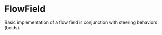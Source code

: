 FlowField
=========

Basic implementation of a flow field in conjunction with steering behaviors (boids).
